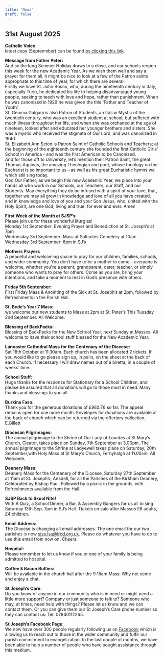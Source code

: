 ```yaml
---
title: "News"
draft: false
---
```

## 31st August 2025

**Catholic Voice**  
latest copy (Septenmber) can be found [by clicking this link](https://issuu.com/cathcom/docs/lancaster_sept_2025).

**Message from Father Peter:**  
And so the long Summer Holiday draws to a close, and our schools reopen this week for the new Acadamic Year. As we wish them well and say a prayer for them all, it might be nice to look at a few of the Patron saints appropriate to this time of year, for which there are several:  
Firstly we have St. John Bosco, who, during the nineteenth century in Italy, especially Turin, he dedicated his life to helping disadvantaged young people, seeking to teach with love and hope, rather than punishment. When he was canonized in 1929 he was given the title ‘Father and Teacher of Youth’.  
St. Gemma Galgani is also Patron of Students, an Italian Mystic of the twentieth century, who was an excellent student at school, but suffered with much illness throughout her life, and when she was orphaned at the age of nineteen, looked after and educated her younger brothers and sisters. She was a mystic who received the stigmata of Our Lord, and was canonized in 1940.  
St. Elizabeth Ann Seton is Patron Saint of Catholic Schools and Teachers; at the beginning of the eighteenth century she founded the first Catholic Girls’ School in America - and was the first American to be Canonized.  
And for those off to University, let’s mention their Patron Saint, the great Thomas Aquinas, the amazing Theologian and poet, whose theology on the Eucharist is so important to us – as well as his great Eucharistic hymns we which still sing today.  
God Our Father, as we begin this new Academic Year, we place into your hands all who work in our Schools, our Teachers, our Staff, and our Students. May everything they do be infused with a spirit of your love, that, together we may all grow in knowledge and love of all you have created, and in knowledge and love of you and your Son Jesus, who, united with the Holy Spirit, are one God, living and true, for ever and ever. Amen  

**First Week of the Month at SJSP’s**  
Please join us for these wonderful liturgies!  
Monday 1st September: Evening Prayer and Benediction at St. Joseph’s at 7pm  
Wednesday 3rd September: Mass at Saltcotes Cemetery at 10am.  
Wednesday 3rd September: 6pm in SJ’s  

**Mothers Prayers**  
A peaceful and welcoming space to pray for our children, families, schools, and wider community. You don’t have to be a mother to come – everyone is welcome, whether you're a parent, grandparent, carer, teacher, or simply someone who wants to pray for others. Come as you are, bring your intentions, and take a moment to rest in God’s presence with others.  

**Friday 5th September:**  
First Friday Mass & Anointing of the Sick at St. Joseph’s at 2pm, followed by Refreshments in the Parish Hall.

**St. Bede’s Year 7 Mass:**  
we welcome our new students to Mass at 2pm at St. Peter’s This Tuesday 2nd September. All Welcome.

**Blessing of BackPacks:**  
Blessing of BackPacks for the New School Year, next Sunday at Masses. All welcome to have their school stuff blessed for the New Academic Year.

**Lancaster Cathedral Mass for the Centenary of the Diocese:**  
Sat 18th October at 11.30am. Each church has been allocated 2 tickets. If you would like to go please sign up, in pairs, on the sheet at the back of each Church. If necessary I will draw names out of a biretta, in a couple of weeks’ time.

**School Stuff:**  
Huge thanks for the response for Stationary for a School Children, and please be assured that all donations will go to those most in need. Many thanks and blessings to you all.  

**Burkina Faso:**  
Thank you for the generous donations of £980.76 so far. The appeal remains open for one more month. Envelopes for donations are available at the back of church which can be returned via the offertory collection. E.Gillett

**Diocesan Pilgrimages:**  
The annual pilgrimage to the Shrine of Our Lady of Lourdes at St Mary’s Church, Cleator, takes place on Sunday, 7th September at 3.00pm. The annual pilgrimage to the Shrine at Ladyewell takes place on Saturday, 20th September,with Holy Mass at St Mary’s Church, Fernyhalgh at 11.00am. All Welcome.

**Deanery Mass:**  
Deanery Mass for the Centenery of the Diocese, Saturday 27th September at 11am at St. Joseph’s, Ansdell, for all the Parishes of the Kirkham Deanery, Celebrated by Bishop Paul. Followed by a picnic in the grounds, with Refreshments available from the Hall.

**SJSP Back to Skool Nite!**  
With A Quiz, a School Dinner, a Bar, & Assembly Bangers for us all to sing. Saturday 13th Sep. 7pm in SJ’s Hall.  Tickets on sale after Masses £6 adults, £4 children.

**Email Address:**  
The Diocese is changing all email addresses. The one email for our two parishes is now [sjsp.lsa@lrcd.org.uk](mailto:sjsp.lsa@lrcd.org.uk). Please do whatever you have to do to use this email from now on. Cheers.  

**Hospital:**  
Please remember to let us know if you or one of your family is being admitted to hospital.

**Coffee & Bacon Butties:**  
Will be available in the church hall after the 9:15am Mass. Why not come and enjoy a chat.

**St Joseph’s Care:**  
Do you know of anyone in our community who is in need or might need a little more support? Company or just someone to talk to? Someone who may, at times, need help with things? Please let us know and we can contact them. Or you can give them our St Joseph’s Care phone number so they can contact us: Tel: 07840112265.

**St Joseph’s Facebook Page:**  
We now have over 300 people regularly following us on [Facebook](https://www.facebook.com/pages/St-Josephs-Roman-Catholic-Church-Ansdell/230000653837017) which is allowing us to reach out to those in the wider community and fulfill our parish commitment to evangelization. In the last couple of months, we have been able to help a number of people who have sought assistance through this medium.
